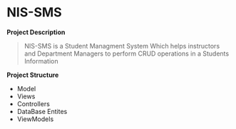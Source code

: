 # NIS-SMS
**Project Description**
> NIS-SMS is a Student Managment System Which helps instructors and Department Managers to perform CRUD operations in a Students Information
> 
**Project Structure**
- Model
- Views
- Controllers
- DataBase Entites
- ViewModels
